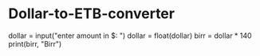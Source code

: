 # Dollar-to-ETB-converter
dollar = input("enter amount in $: ")
dollar = float(dollar)
birr = dollar * 140
print(birr, "Birr")
